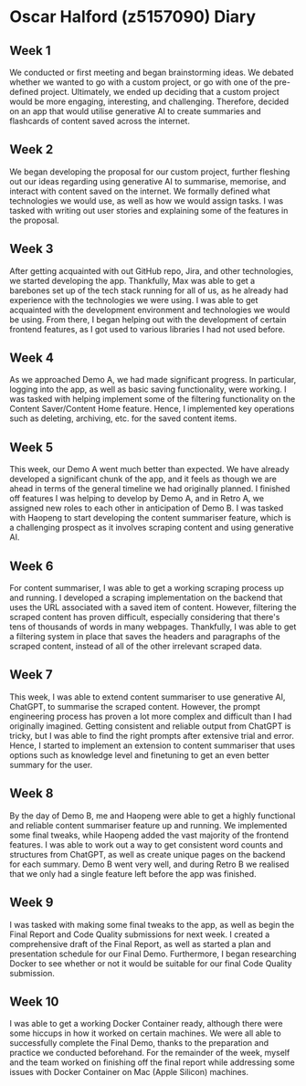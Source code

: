 # Oscar Halford (z5157090) Diary

## Week 1

We conducted or first meeting and began brainstorming ideas. We debated whether we wanted to go with a custom project, or go with one of the pre-defined project. Ultimately, we ended up deciding that a custom project would be more engaging, interesting, and challenging. Therefore, decided on an app that would utilise generative AI to create summaries and flashcards of content saved across the internet. 

## Week 2

We began developing the proposal for our custom project, further fleshing out our ideas regarding using generative AI to summarise, memorise, and interact with content saved on the internet. We formally defined what technologies we would use, as well as how we would assign tasks. I was tasked with writing out user stories and explaining some of the features in the proposal. 

## Week 3

After getting acquainted with out GitHub repo, Jira, and other technologies, we started developing the app. Thankfully, Max was able to get a barebones set up of the tech stack running for all of us, as he already had experience with the technologies we were using. I was able to get acquainted with the development environment and technologies we would be using. From there, I began helping out with the development of certain frontend features, as I got used to various libraries I had not used before. 

## Week 4

As we approached Demo A, we had made significant progress. In particular, logging into the app, as well as basic saving functionality, were working. I was tasked with helping implement some of the filtering functionality on the Content Saver/Content Home feature. Hence, I implemented key operations such as deleting, archiving, etc. for the saved content items.

## Week 5

This week, our Demo A went much better than expected. We have already developed a significant chunk of the app, and it feels as though we are ahead in terms of the general timeline we had originally planned. I finished off features I was helping to develop by Demo A, and in Retro A, we assigned new roles to each other in anticipation of Demo B. I was tasked with Haopeng to start developing the content summariser feature, which is a challenging prospect as it involves scraping content and using generative AI.

## Week 6

For content summariser, I was able to get a working scraping process up and running. I developed a scraping implementation on the backend that uses the URL associated with a saved item of content. However, filtering the scraped content has proven difficult, especially considering that there's tens of thousands of words in many webpages. Thankfully, I was able to get a filtering system in place that saves the headers and paragraphs of the scraped content, instead of all of the other irrelevant scraped data. 

## Week 7

This week, I was able to extend content summariser to use generative AI, ChatGPT, to summarise the scraped content. However, the prompt engineering process has proven a lot more complex and difficult than I had originally imagined. Getting consistent and reliable output from ChatGPT is tricky, but I was able to find the right prompts after extensive trial and error. Hence, I started to implement an extension to content summariser that uses options such as knowledge level and finetuning to get an even better summary for the user. 

## Week 8

By the day of Demo B, me and Haopeng were able to get a highly functional and reliable content summariser feature up and running. We implemented some final tweaks, while Haopeng added the vast majority of the frontend features. I was able to work out a way to get consistent word counts and structures from ChatGPT, as well as create unique pages on the backend for each summary. Demo B went very well, and during Retro B we realised that we only had a single feature left before the app was finished. 

## Week 9

I was tasked with making some final tweaks to the app, as well as begin the Final Report and Code Quality submissions for next week. I created a comprehensive draft of the Final Report, as well as started a plan and presentation schedule for our Final Demo. Furthermore, I began researching Docker to see whether or not it would be suitable for our final Code Quality submission. 

## Week 10

I was able to get a working Docker Container ready, although there were some hiccups in how it worked on certain machines. We were all able to successfully complete the Final Demo, thanks to the preparation and practice we conducted beforehand. For the remainder of the week, myself and the team worked on finishing off the final report while addressing some issues with Docker Container on Mac (Apple Silicon) machines. 


